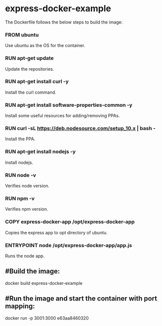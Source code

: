 
# express-docker-example

  

The Dockerfile follows the below steps to build the image:

  

### FROM ubuntu

Use ubuntu as the OS for the container.

  

### RUN apt-get update

Update the repositories.

  

### RUN apt-get install curl -y

Install the curl command.

  

### RUN apt-get install software-properties-common -y

Install some useful resources for adding/removing PPAs.

  

### RUN curl -sL https://deb.nodesource.com/setup_10.x | bash -

Install the PPA.

  

### RUN apt-get install nodejs -y

Install nodejs.

  

### RUN node -v

Verifies node version.

  

### RUN npm -v

Verifies npm version.

  

### COPY express-docker-app /opt/express-docker-app

Copies the express app to opt directory of ubuntu.

  

### ENTRYPOINT node /opt/express-docker-app/app.js

Runs the node app.

  
  

## #Build the image:

docker build express-docker-example

  

## #Run the image and start the container with port mapping:

docker run -p 3001:3000 e63aa8460320